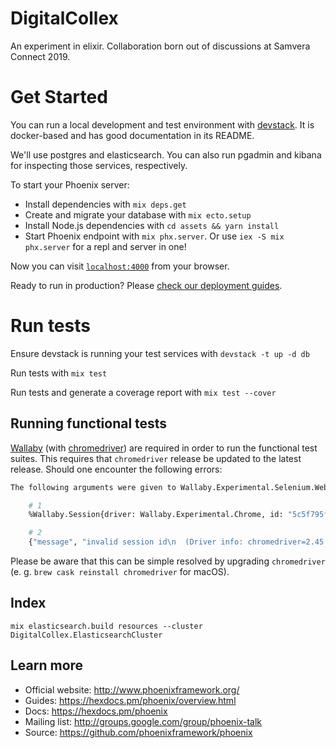# DigitalCollex

An experiment in elixir. Collaboration born out of discussions at Samvera
Connect 2019.

# Get Started

You can run a local development and test environment with
[devstack](https://github.com/nulib/devstack). It is docker-based and has good documentation in its README.

We'll use postgres and elasticsearch. You can also run pgadmin and kibana for inspecting those services, respectively.

To start your Phoenix server:

- Install dependencies with `mix deps.get`
- Create and migrate your database with `mix ecto.setup`
- Install Node.js dependencies with `cd assets && yarn install`
- Start Phoenix endpoint with `mix phx.server`. Or use `iex -S mix phx.server`
  for a repl and server in one!

Now you can visit [`localhost:4000`](http://localhost:4000) from your browser.

Ready to run in production? Please [check our deployment guides](https://hexdocs.pm/phoenix/deployment.html).

# Run tests

Ensure devstack is running your test services with `devstack -t up -d db`

Run tests with `mix test`

Run tests and generate a coverage report with `mix test --cover`

## Running functional tests

[Wallaby](https://github.com/elixir-wallaby/wallaby) (with 
[chromedriver](https://sites.google.com/a/chromium.org/chromedriver/)) are 
required in order to run the functional test suites. This requires that 
`chromedriver` release be updated to the latest release. Should one encounter 
the following errors:

```bash
The following arguments were given to Wallaby.Experimental.Selenium.WebdriverClient.cast_as_element/2:

    # 1
    %Wallaby.Session{driver: Wallaby.Experimental.Chrome, id: "5c5f795fa21bfb430a3ba7a94079d959", screenshots: [], server: Wallaby.Experimental.Chrome.Chromedriver, session_url: "http://localhost:59609/session/5c5f795fa21bfb430a3ba7a94079d959", url: "http://localhost:59609/session/5c5f795fa21bfb430a3ba7a94079d959"}

    # 2
    {"message", "invalid session id\n  (Driver info: chromedriver=2.45.615355 (d5698f682d8b2742017df6c81e0bd8e6a3063189),platform=Mac OS X 10.14.5 x86_64)"}
```

Please be aware that this can be simple resolved by upgrading `chromedriver` 
(e. g. `brew cask reinstall chromedriver` for macOS).

## Index

`mix elasticsearch.build resources --cluster DigitalCollex.ElasticsearchCluster`


## Learn more

- Official website: http://www.phoenixframework.org/
- Guides: https://hexdocs.pm/phoenix/overview.html
- Docs: https://hexdocs.pm/phoenix
- Mailing list: http://groups.google.com/group/phoenix-talk
- Source: https://github.com/phoenixframework/phoenix
